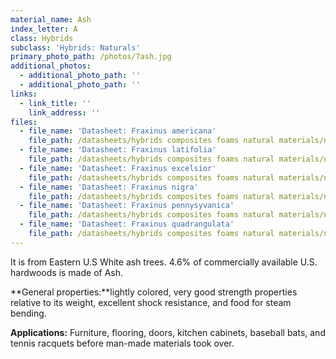 ```yaml
---
material_name: Ash
index_letter: A
class: Hybrids
subclass: 'Hybrids: Naturals'
primary_photo_path: /photos/7ash.jpg
additional_photos:
  - additional_photo_path: ''
  - additional_photo_path: ''
links:
  - link_title: ''
    link_address: ''
files:
  - file_name: 'Datasheet: Fraxinus americana'
    file_path: /datasheets/hybrids composites foams natural materials/natural materials/ash(fraxinus americana).pdf
  - file_name: 'Datasheet: Fraxinus latifolia'
    file_path: /datasheets/hybrids composites foams natural materials/natural materials/ash(fraxinus latifolia).pdf
  - file_name: 'Datasheet: Fraxinus excelsior'
    file_path: /datasheets/hybrids composites foams natural materials/natural materials/ash(fraxinus excelsior).pdf
  - file_name: 'Datasheet: Fraxinus nigra'
    file_path: /datasheets/hybrids composites foams natural materials/natural materials/ash(fraxinus nigra).pdf
  - file_name: 'Datasheet: Fraxinus pennysyvanica'
    file_path: /datasheets/hybrids composites foams natural materials/natural materials/ash(fraxinus pennysyvanica).pdf
  - file_name: 'Datasheet: Fraxinus quadrangulata'
    file_path: /datasheets/hybrids composites foams natural materials/natural materials/ash(fraxinus quadrangulata).pdf
---
```


It is from Eastern U.S White ash trees. 4.6% of commercially available U.S. hardwoods is made of Ash.

**General properties:**lightly colored, very good strength properties relative to its weight, excellent shock resistance, and food for steam bending.

**Applications:** Furniture, flooring, doors, kitchen cabinets, baseball bats, and tennis racquets before man-made materials took over.
